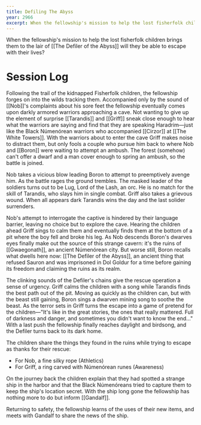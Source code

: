 ```yaml
---
title: Defiling The Abyss
year: 2966
excerpt: When the fellowship's mission to help the lost fisherfolk children brings them to the lair of the Defiler of the Abyss will they be able to escape with their lives?
---
```


When the fellowship's mission to help the lost fisherfolk children brings them to the lair of [[The Defiler of the Abyss]] will they be able to escape with their lives?

# Session Log

Following the trail of the kidnapped Fisherfolk children, the fellowship forges on into the wilds tracking them. Accompanied only by the sound of [[Nob]]'s complaints about his sore feet the fellowship eventually comes upon darkly armored warriors approaching a cave. Not wanting to give up the element of surprise [[Tarandis]] and [[Griff]] sneak close enough to hear what the warriors are saying and find that they are speaking Haradrim—just like the Black Númenórean warriors who accompanied [[Cirzor]] at [[The White Towers]]. With the warriors about to enter the cave Griff makes noise to distract them, but only fools a couple who pursue him back to where Nob and [[Boron]] were waiting to attempt an ambush. The forest (somehow) can't offer a dwarf and a man cover enough to spring an ambush, so the battle is joined.

Nob takes a vicious blow leading Boron to attempt to preemptively avenge him. As the battle rages the ground trembles. The masked leader of the soldiers turns out to be Lug, Lord of the Lash, an orc. He is no match for the skill of Tarandis, who slays him in single combat. Griff also takes a grievous wound. When all appears dark Tarandis wins the day and the last solider surrenders.

Nob's attempt to interrogate the captive is hindered by their language barrier, leaving no choice but to explore the cave. Hearing the children ahead Griff sings to calm them and eventually finds them at the bottom of a pit where the boy fell and broke his leg. As Nob descends Boron's dwarves eyes finally make out the source of this strange cavern: it's the ruins of [[Gwaegonath]], an ancient Númenórean city. But worse still, Boron recalls what dwells here now: [[The Defiler of the Abyss]], an ancient thing that refused Sauron and was imprisoned in Dol Goldur for a time before gaining its freedom and claiming the ruins as its realm.

The clinking sounds of the Defiler's chains give the rescue operation a sense of urgency. Griff calms the children with a song while Tarandis finds the best path out of the pit. Moving as quickly as the children can, but with the beast still gaining, Boron sings a dwarven mining song to soothe the beast. As the terror sets in Griff turns the escape into a game of pretend for the children—"It's like in the great stories, the ones that really mattered. Full of darkness and danger, and sometimes you didn't want to know the end…" With a last push the fellowship finally reaches daylight and birdsong, and the Defiler turns back to its dark home.

The children share the things they found in the ruins while trying to escape as thanks for their rescue:
* For Nob, a fine silky rope (Athletics)
* For Griff, a ring carved with Númenórean runes (Awareness)

On the journey back the children explain that they had spotted a strange ship in the harbor and that the Black Númenóreans tried to capture them to keep the ship's location secret. With the ship long gone the fellowship has nothing more to do but inform [[Gandalf]].

Returning to safety, the fellowship learns of the uses of their new items, and meets with Gandalf to share the news of the ship.